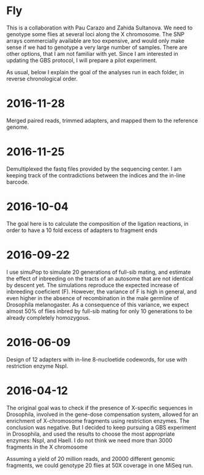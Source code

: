 Fly
===

This is a collaboration with Pau Carazo and Zahida Sultanova. We need to genotype
some flies at several loci along the X chromosome. The SNP arrays commercially available
are too expensive, and would only make sense if we had to genotype a very large number
of samples. There are other options, that I am not familiar with yet. Since I am interested
in updating the GBS protocol, I will prepare a pilot experiment.

As usual, below I explain the goal of the analyses run in each folder, in reverse
chronological order.

2016-11-28
==========
Merged paired reads, trimmed adapters, and mapped them to the reference genome.


2016-11-25
==========
Demultiplexed the fastq files provided by the sequencing center. I am keeping track of the
contradictions between the indices and the in-line barcode.


2016-10-04
==========
The goal here is to calculate the composition of the ligation reactions, in order to have
a 10 fold excess of adapters to fragment ends

2016-09-22
==========
I use simuPop to simulate 20 generations of full-sib mating, and estimate the effect of
inbreeding on the tracts of an autosome that are not identical by descent yet. The simulations
reproduce the expected increase of inbreeding coeficient (F). However, the variance of F
is high in general, and even higher in the absence of recombination in the male germline of
Drosophila melanogaster. As a consequence of this variance, we expect almost 50% of flies
inbred by full-sib mating for only 10 generations to be already completely homozygous.

2016-06-09
==========
Design of 12 adapters with in-line 8-nucloetide codewords, for use with restriction enzyme
NspI.

2016-04-12
==========

The original goal was to check if the presence of X-specific sequences in Drosophila,
involved in the gene-dose compensation system, allowed for an enrichment of X-chromosome
fragments using restriction enzymes. The conclusion was negative. But I decided to keep
pursuing a GBS experiment in Drosophila, and used the results to choose the most appropriate
enzymes: NspI, and HaeII. I do not think we need more than 3000 fragments in the X chromosome

Assuming a yield of 20 million reads, and 20000 different genomic fragments, we could genotype
20 flies at 50X coverage in one MiSeq run.
